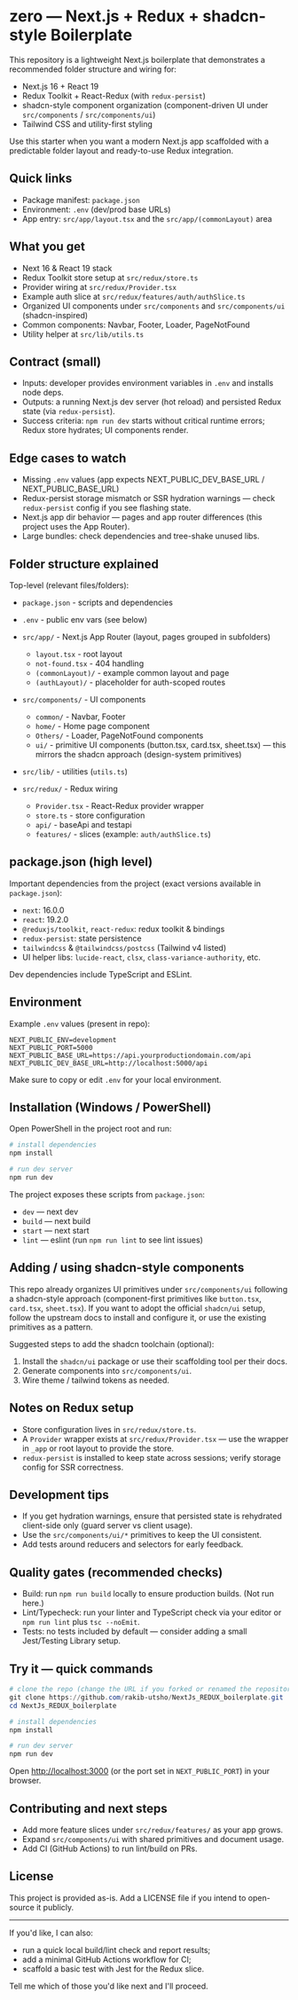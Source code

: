 # zero — Next.js + Redux + shadcn-style Boilerplate

This repository is a lightweight Next.js boilerplate that demonstrates a recommended folder structure and wiring for:

- Next.js 16 + React 19
- Redux Toolkit + React-Redux (with `redux-persist`)
- shadcn-style component organization (component-driven UI under `src/components` / `src/components/ui`)
- Tailwind CSS and utility-first styling

Use this starter when you want a modern Next.js app scaffolded with a predictable folder layout and ready-to-use Redux integration.

## Quick links

- Package manifest: `package.json`
- Environment: `.env` (dev/prod base URLs)
- App entry: `src/app/layout.tsx` and the `src/app/(commonLayout)` area

## What you get

- Next 16 & React 19 stack
- Redux Toolkit store setup at `src/redux/store.ts`
- Provider wiring at `src/redux/Provider.tsx`
- Example auth slice at `src/redux/features/auth/authSlice.ts`
- Organized UI components under `src/components` and `src/components/ui` (shadcn-inspired)
- Common components: Navbar, Footer, Loader, PageNotFound
- Utility helper at `src/lib/utils.ts`

## Contract (small)

- Inputs: developer provides environment variables in `.env` and installs node deps.
- Outputs: a running Next.js dev server (hot reload) and persisted Redux state (via `redux-persist`).
- Success criteria: `npm run dev` starts without critical runtime errors; Redux store hydrates; UI components render.

## Edge cases to watch

- Missing `.env` values (app expects NEXT_PUBLIC_DEV_BASE_URL / NEXT_PUBLIC_BASE_URL)
- Redux-persist storage mismatch or SSR hydration warnings — check `redux-persist` config if you see flashing state.
- Next.js app dir behavior — pages and app router differences (this project uses the App Router).
- Large bundles: check dependencies and tree-shake unused libs.

## Folder structure explained

Top-level (relevant files/folders):

- `package.json` - scripts and dependencies
- `.env` - public env vars (see below)
- `src/app/` - Next.js App Router (layout, pages grouped in subfolders)
  - `layout.tsx` - root layout
  - `not-found.tsx` - 404 handling
  - `(commonLayout)/` - example common layout and page
  - `(authLayout)/` - placeholder for auth-scoped routes

- `src/components/` - UI components
  - `common/` - Navbar, Footer
  - `home/` - Home page component
  - `Others/` - Loader, PageNotFound components
  - `ui/` - primitive UI components (button.tsx, card.tsx, sheet.tsx) — this mirrors the shadcn approach (design-system primitives)

- `src/lib/` - utilities (`utils.ts`)
- `src/redux/` - Redux wiring
  - `Provider.tsx` - React-Redux provider wrapper
  - `store.ts` - store configuration
  - `api/` - baseApi and testapi
  - `features/` - slices (example: `auth/authSlice.ts`)

## package.json (high level)

Important dependencies from the project (exact versions available in `package.json`):

- `next`: 16.0.0
- `react`: 19.2.0
- `@reduxjs/toolkit`, `react-redux`: redux toolkit & bindings
- `redux-persist`: state persistence
- `tailwindcss` & `@tailwindcss/postcss` (Tailwind v4 listed)
- UI helper libs: `lucide-react`, `clsx`, `class-variance-authority`, etc.

Dev dependencies include TypeScript and ESLint.

## Environment

Example `.env` values (present in repo):

```text
NEXT_PUBLIC_ENV=development
NEXT_PUBLIC_PORT=5000
NEXT_PUBLIC_BASE_URL=https://api.yourproductiondomain.com/api
NEXT_PUBLIC_DEV_BASE_URL=http://localhost:5000/api
```

Make sure to copy or edit `.env` for your local environment.

## Installation (Windows / PowerShell)

Open PowerShell in the project root and run:

```powershell
# install dependencies
npm install

# run dev server
npm run dev
```

The project exposes these scripts from `package.json`:

- `dev` — next dev
- `build` — next build
- `start` — next start
- `lint` — eslint (run `npm run lint` to see lint issues)

## Adding / using shadcn-style components

This repo already organizes UI primitives under `src/components/ui` following a shadcn-style approach (component-first primitives like `button.tsx`, `card.tsx`, `sheet.tsx`). If you want to adopt the official `shadcn/ui` setup, follow the upstream docs to install and configure it, or use the existing primitives as a pattern.

Suggested steps to add the shadcn toolchain (optional):

1. Install the `shadcn/ui` package or use their scaffolding tool per their docs.
2. Generate components into `src/components/ui`.
3. Wire theme / tailwind tokens as needed.

## Notes on Redux setup

- Store configuration lives in `src/redux/store.ts`.
- A `Provider` wrapper exists at `src/redux/Provider.tsx` — use the wrapper in `_app` or root layout to provide the store.
- `redux-persist` is installed to keep state across sessions; verify storage config for SSR correctness.

## Development tips

- If you get hydration warnings, ensure that persisted state is rehydrated client-side only (guard server vs client usage).
- Use the `src/components/ui/*` primitives to keep the UI consistent.
- Add tests around reducers and selectors for early feedback.

## Quality gates (recommended checks)

- Build: run `npm run build` locally to ensure production builds. (Not run here.)
- Lint/Typecheck: run your linter and TypeScript check via your editor or `npm run lint` plus `tsc --noEmit`.
- Tests: no tests included by default — consider adding a small Jest/Testing Library setup.

## Try it — quick commands

```powershell
# clone the repo (change the URL if you forked or renamed the repository)
git clone https://github.com/rakib-utsho/NextJs_REDUX_boilerplate.git
cd NextJs_REDUX_boilerplate

# install dependencies
npm install

# run dev server
npm run dev
```

Open <http://localhost:3000> (or the port set in `NEXT_PUBLIC_PORT`) in your browser.

## Contributing and next steps

- Add more feature slices under `src/redux/features/` as your app grows.
- Expand `src/components/ui` with shared primitives and document usage.
- Add CI (GitHub Actions) to run lint/build on PRs.

## License

This project is provided as-is. Add a LICENSE file if you intend to open-source it publicly.

---

If you'd like, I can also:

- run a quick local build/lint check and report results;
- add a minimal GitHub Actions workflow for CI;
- scaffold a basic test with Jest for the Redux slice.

Tell me which of those you'd like next and I'll proceed.
